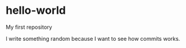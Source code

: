 # hello-world
My first repository


  I write something random because I want to see how commits works.
